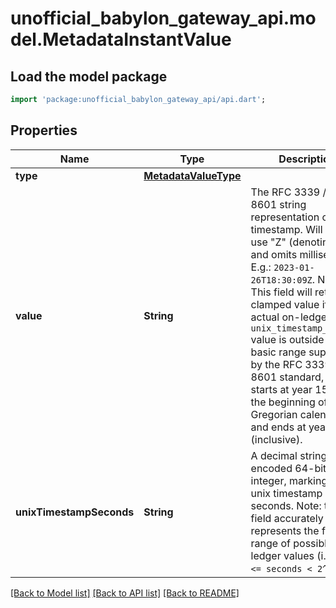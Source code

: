 # unofficial_babylon_gateway_api.model.MetadataInstantValue

## Load the model package
```dart
import 'package:unofficial_babylon_gateway_api/api.dart';
```

## Properties
Name | Type | Description | Notes
------------ | ------------- | ------------- | -------------
**type** | [**MetadataValueType**](MetadataValueType.md) |  | 
**value** | **String** | The RFC 3339 / ISO 8601 string representation of the timestamp. Will always use \"Z\" (denoting UTC) and omits milliseconds. E.g.: `2023-01-26T18:30:09Z`.  Note: This field will return clamped value if the actual on-ledger `unix_timestamp_seconds` value is outside the basic range supported by the RFC 3339 / ISO 8601 standard, which starts at year 1583 (i.e. the beginning of the Gregorian calendar) and ends at year 9999 (inclusive).  | 
**unixTimestampSeconds** | **String** | A decimal string-encoded 64-bit signed integer, marking the unix timestamp in seconds.  Note: this field accurately represents the full range of possible on-ledger values (i.e. `-2^63 <= seconds < 2^63`).  | 

[[Back to Model list]](../README.md#documentation-for-models) [[Back to API list]](../README.md#documentation-for-api-endpoints) [[Back to README]](../README.md)


